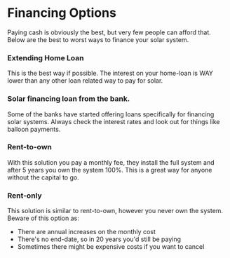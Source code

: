 # Financing Options

Paying cash is obviously the best, but very few people can afford that. Below are the best to worst ways to finance your solar system.

### Extending Home Loan

This is the best way if possible. The interest on your home-loan is WAY lower than any other loan related way to pay for solar.

### Solar financing loan from the bank.

Some of the banks have started offering loans specifically for financing solar systems. Always check the interest rates and look out for things like balloon payments.

### Rent-to-own

With this solution you pay a monthly fee, they install the full system and after 5 years you own the system 100%.
This is a great way for anyone without the capital to go.

### Rent-only

This solution is similar to rent-to-own, however you never own the system.
Beware of this option as:

- There are annual increases on the monthly cost
- There's no end-date, so in 20 years you'd still be paying
- Sometimes there might be expensive costs if you want to cancel
